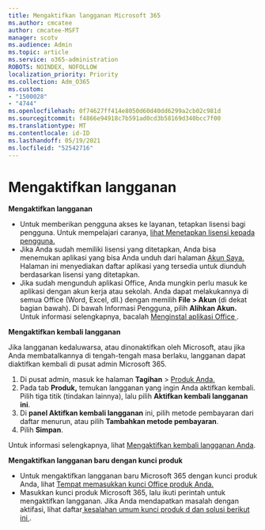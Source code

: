 ```yaml
---
title: Mengaktifkan langganan Microsoft 365
ms.author: cmcatee
author: cmcatee-MSFT
manager: scotv
ms.audience: Admin
ms.topic: article
ms.service: o365-administration
ROBOTS: NOINDEX, NOFOLLOW
localization_priority: Priority
ms.collection: Adm_O365
ms.custom:
- "1500028"
- "4744"
ms.openlocfilehash: 0f74627ff414e8050d60d40dd6299a2cb02c981d
ms.sourcegitcommit: f4866e94918c7b591ad0cd3b58169d340bcc7f00
ms.translationtype: MT
ms.contentlocale: id-ID
ms.lasthandoff: 05/19/2021
ms.locfileid: "52542716"
---
```

# <a name="activate-your-subscription"></a>Mengaktifkan langganan

**Mengaktifkan langganan**

- Untuk memberikan pengguna akses ke layanan, tetapkan lisensi bagi pengguna. Untuk mempelajari caranya, [lihat Menetapkan lisensi kepada pengguna.](/microsoft-365/admin/manage/assign-licenses-to-users)
- Jika Anda sudah memiliki lisensi yang ditetapkan, Anda bisa menemukan aplikasi yang bisa Anda unduh dari halaman [Akun Saya.](https://portal.office.com/account/#installs) Halaman ini menyediakan daftar aplikasi yang tersedia untuk diunduh berdasarkan lisensi yang ditetapkan.
- Jika sudah mengunduh aplikasi Office, Anda mungkin perlu masuk ke aplikasi dengan akun kerja atau sekolah. Anda dapat melakukannya di semua Office (Word, Excel, dll.) dengan memilih **File > Akun** (di dekat bagian bawah). Di bawah Informasi Pengguna, pilih **Alihkan Akun.** Untuk informasi selengkapnya, bacalah [Menginstal aplikasi Office ](/microsoft-365/admin/setup/install-applications).

**Mengaktifkan kembali langganan**

Jika langganan kedaluwarsa, atau dinonaktifkan oleh Microsoft, atau jika Anda membatalkannya di tengah-tengah masa berlaku, langganan dapat diaktifkan kembali di pusat admin Microsoft 365.

1. Di pusat admin, masuk ke halaman **Tagihan**  >  [Produk Anda.](https://go.microsoft.com/fwlink/p/?linkid=842054)
2. Pada tab **Produk,** temukan langganan yang ingin Anda aktifkan kembali. Pilih tiga titik (tindakan lainnya), lalu pilih **Aktifkan kembali langganan ini**.
3. Di **panel Aktifkan kembali langganan** ini, pilih metode pembayaran dari daftar menurun, atau pilih **Tambahkan metode pembayaran**.
4. Pilih **Simpan**.

Untuk informasi selengkapnya, lihat [Mengaktifkan kembali langganan Anda](/microsoft-365/commerce/subscriptions/reactivate-your-subscription).

**Mengaktifkan langganan baru dengan kunci produk**

- Untuk mengaktifkan langganan baru Microsoft 365 dengan kunci produk Anda, lihat [Tempat memasukkan kunci Office produk Anda.](https://support.office.com/article/where-to-enter-your-office-product-key-0a82e5ae-739e-4b92-a6f4-2ec780c185db)
- Masukkan kunci produk Microsoft 365, lalu ikuti perintah untuk mengaktifkan langganan. Jika Anda mendapatkan masalah dengan aktifasi, lihat daftar[ kesalahan umum kunci produk d dan solusi berikut ini ](/microsoft-365/commerce/product-key-errors-and-solutions).